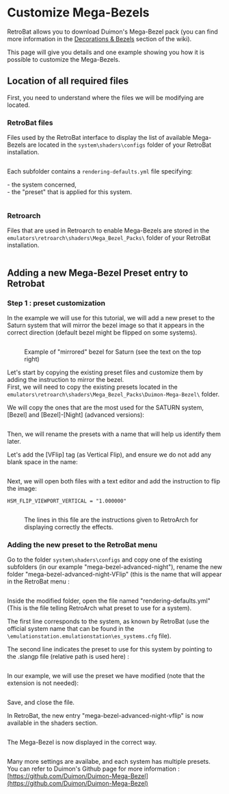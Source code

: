 # Customize Mega-Bezels

RetroBat allows you to download Duimon's Mega-Bezel pack (you can find more information in the [Decorations & Bezels](../advanced-features/decorations-and-bezels.md#mega-bezels) section of the wiki).

This page will give you details and one example showing you how it is possible to customize the Mega-Bezels.

## Location of all required files

First, you need to understand where the files we will be modifying are located.

### RetroBat files

Files used by the RetroBat interface to display the list of available Mega-Bezels are located in the `system\shaders\configs` folder of your RetroBat installation.

<div align="left">

<figure><img src="https://i.imgur.com/7SEscUi.png" alt=""><figcaption></figcaption></figure>

</div>

Each subfolder contains a `rendering-defaults.yml` file specifying:

\- the system concerned,\
\- the "preset" that is applied for this system.

<div align="left">

<figure><img src="https://i.imgur.com/tLGT8CN.png" alt=""><figcaption></figcaption></figure>

</div>

### Retroarch

Files that are used in Retroarch to enable Mega-Bezels are stored in the `emulators\retroarch\shaders\Mega_Bezel_Packs\` folder of your RetroBat installation.

<div align="left">

<figure><img src="https://i.imgur.com/mIBS32p.png" alt=""><figcaption></figcaption></figure>

</div>

## Adding a new Mega-Bezel Preset entry to Retrobat

### Step 1 : preset customization

In the example we will use for this tutorial, we will add a new preset to the Saturn system that will mirror the bezel image so that it appears in the correct direction (default bezel might be flipped on some systems).

<div align="left">

<figure><img src="https://i.imgur.com/c0QPInK.png" alt=""><figcaption><p>Example of "mirrored" bezel for Saturn (see the text on the top right)</p></figcaption></figure>

</div>

Let's start by copying the existing preset files and customize them by adding the instruction to mirror the bezel.\
First, we will need to copy the existing presets located in the `emulators\retroarch\shaders\Mega_Bezel_Packs\Duimon-Mega-Bezel\` folder.

We will copy the ones that are the most used for the SATURN system, \[Bezel] and \[Bezel]-\[Night] (advanced versions):

<div align="left">

<figure><img src="https://i.imgur.com/INWfURU.png" alt=""><figcaption></figcaption></figure>

</div>

Then, we will rename the presets with a name that will help us identify them later.

Let's add the \[VFlip] tag (as Vertical Flip), and ensure we do not add any blank space in the name:

<div align="left">

<figure><img src="https://i.imgur.com/VJea3ZI.png" alt=""><figcaption></figcaption></figure>

</div>

Next, we will open both files with a text editor and add the instruction to flip the image:

`HSM_FLIP_VIEWPORT_VERTICAL = "1.000000"`

<div align="left">

<figure><img src="https://i.imgur.com/HiXJkq0.png" alt=""><figcaption><p>The lines in this file are the instructions given to RetroArch for displaying correctly the effects.</p></figcaption></figure>

</div>

### Adding the new preset to the RetroBat menu

Go to the folder `system\shaders\configs` and copy one of the existing subfolders (in our example "mega-bezel-advanced-night"), rename the new folder "mega-bezel-advanced-night-VFlip" (this is the name that will appear in the RetroBat menu :

<div align="left">

<figure><img src="https://i.imgur.com/AxSDahs.jpg" alt=""><figcaption></figcaption></figure>

</div>

Inside the modified folder, open the file named "rendering-defaults.yml" (This is the file telling RetroArch what preset to use for a system).

The first line corresponds to the system, as known by RetroBat (use the official system name that can be found in the `\emulationstation.emulationstation\es_systems.cfg` file).

The second line indicates the preset to use for this system by pointing to the .slangp file (relative path is used here) :&#x20;

<div align="left">

<figure><img src="https://i.imgur.com/SvVwEBZ.png" alt=""><figcaption></figcaption></figure>

</div>

In our example, we will use the preset we have modified (note that the extension is not needed):&#x20;

<div align="left">

<figure><img src="https://i.imgur.com/nOO5d9c.png" alt=""><figcaption></figcaption></figure>

</div>

Save, and close the file.



In RetroBat, the new entry "mega-bezel-advanced-night-vflip" is now available in the shaders section.

<div align="left">

<figure><img src="https://i.imgur.com/r6R365E.png" alt=""><figcaption></figcaption></figure>

</div>

The Mega-Bezel is now displayed in the correct way.

<div align="left">

<figure><img src="https://i.imgur.com/EkippyM.png" alt=""><figcaption></figcaption></figure>

</div>

Many more settings are availabe, and each system has multiple presets.\
You can refer to Duimon's Github page for more information : [https://github.com/Duimon/Duimon-Mega-Bezel](https://github.com/Duimon/Duimon-Mega-Bezel)